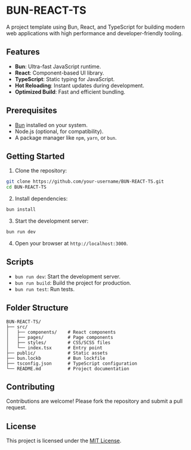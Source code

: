 # BUN-REACT-TS

A project template using Bun, React, and TypeScript for building modern web applications with high performance and developer-friendly tooling.

## Features

- **Bun**: Ultra-fast JavaScript runtime.
- **React**: Component-based UI library.
- **TypeScript**: Static typing for JavaScript.
- **Hot Reloading**: Instant updates during development.
- **Optimized Build**: Fast and efficient bundling.

## Prerequisites

- [Bun](https://bun.sh/) installed on your system.
- Node.js (optional, for compatibility).
- A package manager like `npm`, `yarn`, or `bun`.

## Getting Started

1. Clone the repository:
  ```bash
  git clone https://github.com/your-username/BUN-REACT-TS.git
  cd BUN-REACT-TS
  ```

2. Install dependencies:
  ```bash
  bun install
  ```

3. Start the development server:
  ```bash
  bun run dev
  ```

4. Open your browser at `http://localhost:3000`.

## Scripts

- `bun run dev`: Start the development server.
- `bun run build`: Build the project for production.
- `bun run test`: Run tests.

## Folder Structure

```
BUN-REACT-TS/
├── src/
│   ├── components/    # React components
│   ├── pages/         # Page components
│   ├── styles/        # CSS/SCSS files
│   └── index.tsx      # Entry point
├── public/            # Static assets
├── bun.lockb          # Bun lockfile
├── tsconfig.json      # TypeScript configuration
└── README.md          # Project documentation
```

## Contributing

Contributions are welcome! Please fork the repository and submit a pull request.

## License

This project is licensed under the [MIT License](LICENSE).